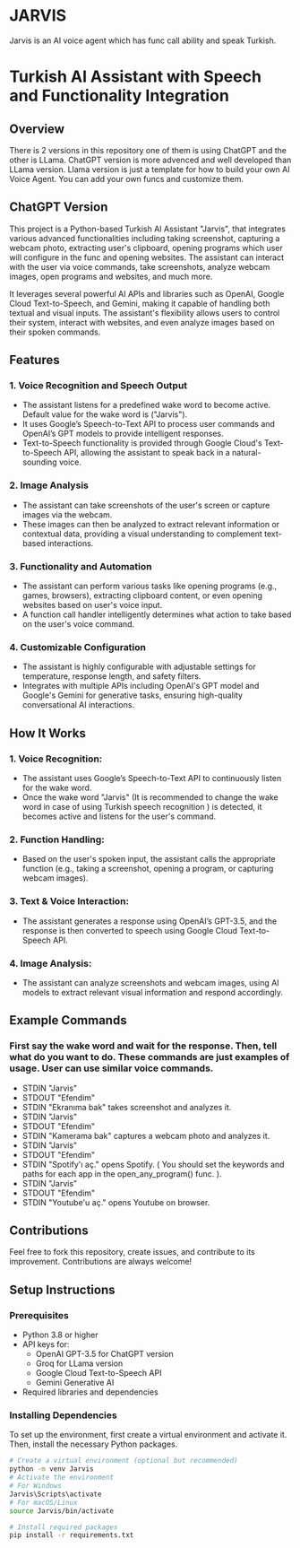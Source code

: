 # **JARVIS**
Jarvis is an AI voice agent which has func call ability and speak Turkish.

# Turkish AI Assistant with Speech and Functionality Integration

## Overview

There is 2 versions in this repository one of them is using ChatGPT and the other is LLama. ChatGPT version is more advenced and well developed than LLama version. Llama version is just a template for how to build your own AI Voice Agent. You can add your own funcs and customize them.


## ChatGPT Version
This project is a Python-based Turkish AI Assistant "Jarvis", that integrates various advanced functionalities including taking screenshot, capturing a webcam photo, extracting user's clipboard, opening programs which user will configure in the func and opening websites. The assistant can interact with the user via voice commands, take screenshots, analyze webcam images, open programs and websites, and much more. 

It leverages several powerful AI APIs and libraries such as OpenAI, Google Cloud Text-to-Speech, and Gemini, making it capable of handling both textual and visual inputs. The assistant's flexibility allows users to control their system, interact with websites, and even analyze images based on their spoken commands.

## Features

### 1. **Voice Recognition and Speech Output**
   - The assistant listens for a predefined wake word to become active. Default value for the wake word is ("Jarvis").
   - It uses Google’s Speech-to-Text API to process user commands and OpenAI’s GPT models to provide intelligent responses.
   - Text-to-Speech functionality is provided through Google Cloud's Text-to-Speech API, allowing the assistant to speak back in a natural-sounding voice.

### 2. **Image Analysis**
   - The assistant can take screenshots of the user's screen or capture images via the webcam.
   - These images can then be analyzed to extract relevant information or contextual data, providing a visual understanding to complement text-based interactions.

### 3. **Functionality and Automation**
   - The assistant can perform various tasks like opening programs (e.g., games, browsers), extracting clipboard content, or even opening websites based on user's voice input.
   - A function call handler intelligently determines what action to take based on the user's voice command.

### 4. **Customizable Configuration**
   - The assistant is highly configurable with adjustable settings for temperature, response length, and safety filters.
   - Integrates with multiple APIs including OpenAI's GPT model and Google's Gemini for generative tasks, ensuring high-quality conversational AI interactions.

## How It Works

### 1. Voice Recognition:

  - The assistant uses Google’s Speech-to-Text API to continuously listen for the wake word.
  - Once the wake word "Jarvis" (It is recommended to change the wake word in case of using Turkish speech recognition ) is detected, it becomes active and listens for the user's command.
### 2. Function Handling:

  - Based on the user's spoken input, the assistant calls the appropriate function (e.g., taking a screenshot, opening a program, or capturing webcam images).

### 3. Text & Voice Interaction:

  - The assistant generates a response using OpenAI’s GPT-3.5, and the response is then converted to speech using Google Cloud Text-to-Speech API.

### 4. Image Analysis:

  - The assistant can analyze screenshots and webcam images, using AI models to extract relevant visual information and respond accordingly.
    

## Example Commands
   
### First say the wake word and wait for the response. Then, tell what do you want to do. These commands are just examples of usage. User can use similar voice commands.
  - STDIN "Jarvis"
  - STDOUT "Efendim"
  - STDIN "Ekranıma bak" takes screenshot and analyzes it.
  - STDIN "Jarvis"
  - STDOUT "Efendim"
  - STDIN "Kamerama bak" captures a webcam photo and analyzes it.
  - STDIN "Jarvis"
  - STDOUT "Efendim"
  - STDIN "Spotify'ı aç." opens Spotify. ( You should set the keywords and paths for each app in the open_any_program() func. ).
  - STDIN "Jarvis"
  - STDOUT "Efendim"
  - STDIN "Youtube'u aç." opens Youtube on browser. 

## Contributions

Feel free to fork this repository, create issues, and contribute to its improvement. Contributions are always welcome!


## Setup Instructions

### Prerequisites
- Python 3.8 or higher
- API keys for:
  - OpenAI GPT-3.5 for ChatGPT version
  - Groq for LLama version
  - Google Cloud Text-to-Speech API
  - Gemini Generative AI
- Required libraries and dependencies

### Installing Dependencies
To set up the environment, first create a virtual environment and activate it. Then, install the necessary Python packages.

```bash
# Create a virtual environment (optional but recommended)
python -m venv Jarvis
# Activate the environment
# For Windows
Jarvis\Scripts\activate
# For macOS/Linux
source Jarvis/bin/activate

# Install required packages
pip install -r requirements.txt
